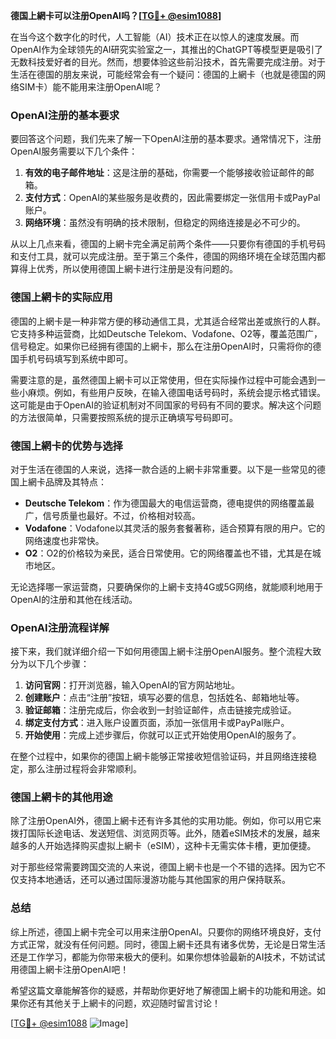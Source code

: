 **德国上網卡可以注册OpenAI吗？[[TG💪+ @esim1088](https://t.me/s/esim1088)]**

在当今这个数字化的时代，人工智能（AI）技术正在以惊人的速度发展。而OpenAI作为全球领先的AI研究实验室之一，其推出的ChatGPT等模型更是吸引了无数科技爱好者的目光。然而，想要体验这些前沿技术，首先需要完成注册。对于生活在德国的朋友来说，可能经常会有一个疑问：德国的上網卡（也就是德国的网络SIM卡）能不能用来注册OpenAI呢？

### OpenAI注册的基本要求

要回答这个问题，我们先来了解一下OpenAI注册的基本要求。通常情况下，注册OpenAI服务需要以下几个条件：

1. **有效的电子邮件地址**：这是注册的基础，你需要一个能够接收验证邮件的邮箱。
2. **支付方式**：OpenAI的某些服务是收费的，因此需要绑定一张信用卡或PayPal账户。
3. **网络环境**：虽然没有明确的技术限制，但稳定的网络连接是必不可少的。

从以上几点来看，德国的上網卡完全满足前两个条件——只要你有德国的手机号码和支付工具，就可以完成注册。至于第三个条件，德国的网络环境在全球范围内都算得上优秀，所以使用德国上網卡进行注册是没有问题的。

### 德国上網卡的实际应用

德国的上網卡是一种非常方便的移动通信工具，尤其适合经常出差或旅行的人群。它支持多种运营商，比如Deutsche Telekom、Vodafone、O2等，覆盖范围广，信号稳定。如果你已经拥有德国的上網卡，那么在注册OpenAI时，只需将你的德国手机号码填写到系统中即可。

需要注意的是，虽然德国上網卡可以正常使用，但在实际操作过程中可能会遇到一些小麻烦。例如，有些用户反映，在输入德国电话号码时，系统会提示格式错误。这可能是由于OpenAI的验证机制对不同国家的号码有不同的要求。解决这个问题的方法很简单，只需要按照系统的提示正确填写号码即可。

### 德国上網卡的优势与选择

对于生活在德国的人来说，选择一款合适的上網卡非常重要。以下是一些常见的德国上網卡品牌及其特点：

- **Deutsche Telekom**：作为德国最大的电信运营商，德电提供的网络覆盖最广，信号质量也最好。不过，价格相对较高。
- **Vodafone**：Vodafone以其灵活的服务套餐著称，适合预算有限的用户。它的网络速度也非常快。
- **O2**：O2的价格较为亲民，适合日常使用。它的网络覆盖也不错，尤其是在城市地区。

无论选择哪一家运营商，只要确保你的上網卡支持4G或5G网络，就能顺利地用于OpenAI的注册和其他在线活动。

### OpenAI注册流程详解

接下来，我们就详细介绍一下如何用德国上網卡注册OpenAI服务。整个流程大致分为以下几个步骤：

1. **访问官网**：打开浏览器，输入OpenAI的官方网站地址。
2. **创建账户**：点击“注册”按钮，填写必要的信息，包括姓名、邮箱地址等。
3. **验证邮箱**：注册完成后，你会收到一封验证邮件，点击链接完成验证。
4. **绑定支付方式**：进入账户设置页面，添加一张信用卡或PayPal账户。
5. **开始使用**：完成上述步骤后，你就可以正式开始使用OpenAI的服务了。

在整个过程中，如果你的德国上網卡能够正常接收短信验证码，并且网络连接稳定，那么注册过程将会非常顺利。

### 德国上網卡的其他用途

除了注册OpenAI外，德国上網卡还有许多其他的实用功能。例如，你可以用它来拨打国际长途电话、发送短信、浏览网页等。此外，随着eSIM技术的发展，越来越多的人开始选择购买虚拟上網卡（eSIM），这种卡无需实体卡槽，更加便捷。

对于那些经常需要跨国交流的人来说，德国上網卡也是一个不错的选择。因为它不仅支持本地通话，还可以通过国际漫游功能与其他国家的用户保持联系。

### 总结

综上所述，德国上網卡完全可以用来注册OpenAI。只要你的网络环境良好，支付方式正常，就没有任何问题。同时，德国上網卡还具有诸多优势，无论是日常生活还是工作学习，都能为你带来极大的便利。如果你想体验最新的AI技术，不妨试试用德国上網卡注册OpenAI吧！

希望这篇文章能解答你的疑惑，并帮助你更好地了解德国上網卡的功能和用途。如果你还有其他关于上網卡的问题，欢迎随时留言讨论！

[[TG💪+ @esim1088](https://t.me/s/esim1088) ![Image](https://i.postimg.cc/4NQfJmqS/Snipaste-2025-05-13-00-14-12.png)]
